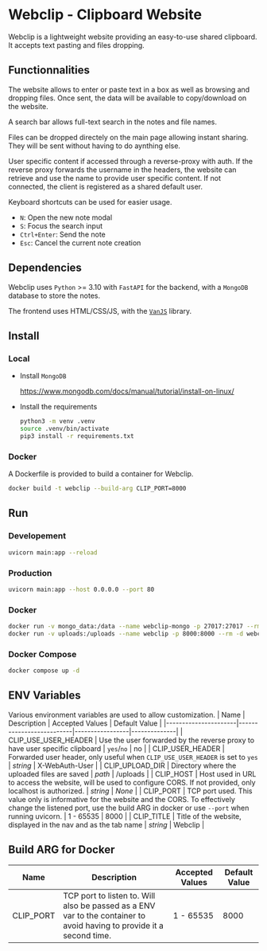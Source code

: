 # Webclip - Clipboard Website

Webclip is a lightweight website providing an easy-to-use shared clipboard. It accepts text pasting and files dropping.

## Functionnalities

The website allows to enter or paste text in a box as well as browsing and dropping files. Once sent, the data will be available to copy/download on the website.

A search bar allows full-text search in the notes and file names.

Files can be dropped directely on the main page allowing instant sharing. They will be sent without having to do aynthing else.

User specific content if accessed through a reverse-proxy with auth. If the reverse proxy forwards the username in the headers, the website can retrieve and use the name to provide user specific content. If not connected, the client is registered as a shared default user.

Keyboard shortcuts can be used for easier usage.
- `N`: Open the new note modal
- `S`: Focus the search input
- `Ctrl+Enter`: Send the note
- `Esc`: Cancel the current note creation

## Dependencies

Webclip uses `Python` >= 3.10 with `FastAPI` for the backend, with a `MongoDB` database to store the notes.

The frontend uses HTML/CSS/JS, with the [`VanJS`](https://vanjs.org/]) library.

## Install

### Local

- Install `MongoDB`

  https://www.mongodb.com/docs/manual/tutorial/install-on-linux/

- Install the requirements
  ```bash
  python3 -m venv .venv
  source .venv/bin/activate
  pip3 install -r requirements.txt
  ```

### Docker

A Dockerfile is provided to build a container for Webclip.

```bash
docker build -t webclip --build-arg CLIP_PORT=8000
```

## Run

### Developement

```bash
uvicorn main:app --reload
```

### Production

```bash
uvicorn main:app --host 0.0.0.0 --port 80
```

### Docker

```bash
docker run -v mongo_data:/data --name webclip-mongo -p 27017:27017 --rm -d mongo:6
docker run -v uploads:/uploads --name webclip -p 8000:8000 --rm -d webclip
```

### Docker Compose

```bash
docker compose up -d
```

## ENV Variables

Various environment variables are used to allow customization.
| Name                 | Description              | Accepted Values | Default Value |
|----------------------|--------------------------|-----------------|--------------|
| CLIP_USE_USER_HEADER | Use the user forwarded by the reverse proxy to have user specific clipboard | `yes`/`no` | no |
| CLIP_USER_HEADER     | Forwarded user header, only useful when `CLIP_USE_USER_HEADER` is set to `yes` | <i>string</i> | X-WebAuth-User |
| CLIP_UPLOAD_DIR      | Directory where the uploaded files are saved | <i>path</i> | /uploads |
| CLIP_HOST            | Host used in URL to access the website, will be used to configure CORS. If not provided, only localhost is authorized. | <i>string</i> | <i>None</i> |
| CLIP_PORT            | TCP port used. This value only is informative for the website and the CORS. To effectively change the listened port, use the build ARG in docker or use `--port` when running uvicorn. | 1 - 65535 | 8000 |
| CLIP_TITLE           | Title of the website, displayed in the nav and as the tab name | <i>string</i> | Webclip |

## Build ARG for Docker

| Name                 | Description              | Accepted Values | Default Value |
|----------------------|--------------------------|-----------------|--------------|
| CLIP_PORT   | TCP port to listen to. Will also be passed as a ENV var to the container to avoid having to provide it a second time. | 1 - 65535 | 8000 |
